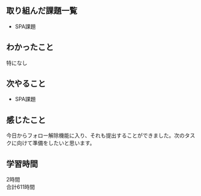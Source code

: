 ## 取り組んだ課題一覧
- SPA課題

## わかったこと
特になし

## 次やること
- SPA課題

## 感じたこと
今日からフォロー解除機能に入り、それも提出することができました。次のタスクに向けて準備をしたいと思います。

## 学習時間
2時間<br />
合計611時間